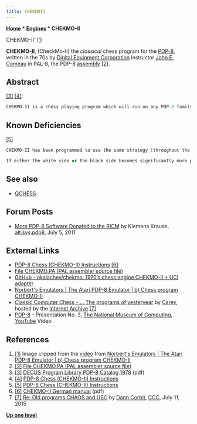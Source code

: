 ```yaml
---
title: CHEKMOII
---
```

**[Home](Home "Home") * [Engines](Engines "Engines") * CHEKMO-II**

[](https://www.youtube.com/watch?time_continue=7&v=Rp4HIC1crS0) CHEKMO-II' <a id="cite-note-1" href="#cite-ref-1">[1]</a>

**CHEKMO-II**, (CheckMo-II)
the *classical* chess program for the [PDP-8](PDP-8 "PDP-8"), written in the 70s by [Digital Equipment Corporation](Digital_Equipment_Corporation "Digital Equipment Corporation") instructor [John E. Comeau](John_E._Comeau "John E. Comeau") in PAL-8, the PDP-8 [assembly](Assembly "Assembly") <a id="cite-note-2" href="#cite-ref-2">[2]</a>.

## Abstract

<a id="cite-note-3" href="#cite-ref-3">[3]</a> <a id="cite-note-4" href="#cite-ref-4">[4]</a>:

```C++
CHEKMO-II is a chess playing program which will run on any PDP-8 family computer. The program will play either the white pieces or the black pieces, and will play and accept all classes of legal moves, including [castling](Castling "Castling") both short and long, [en passant](En_passant "En passant") pawn captures, and [pawn promoting moves](Promotions "Promotions") to any legal promotion piece. The program prints out its moves in [Algebraic Notation](Algebraic_Chess_Notation "Algebraic Chess Notation"), and [accepts moves](Entering_Moves "Entering Moves") using Algebraic Notation. Included in the command structure of the program are commands which allow you to input board positions using [Forsyth Notation](Forsyth-Edwards_Notation "Forsyth-Edwards Notation"), and get a printout of the board at your terminal. 

```

## Known Deficiencies

<a id="cite-note-5" href="#cite-ref-5">[5]</a>

```C++
CHEKMO-II has been programmed to use the same strategy [throughout the game](Game_Phases "Game Phases"). This strategy has been optimized for good play in the [Middlegame](Middlegame "Middlegame"), and [Opening](Opening "Opening"). As a result CHEKMO-II plays poor moves in some [Endgame](Endgame "Endgame") positions.

```

```C++
If either the white side or the black side becomes significantly more powerful than the other (about 4 queens) CHEKMO-II may play some strange, but legal moves. This is caused by overflow in an internal evaluator routine. 

```

## See also

- [QCHESS](QCHESS "QCHESS")

## Forum Posts

- [More PDP-8 Software Donated to the RICM](http://groups.google.com/group/alt.sys.pdp8/msg/9b7216d805221f92) by Klemens Krause, [alt.sys.pdp8](http://groups.google.com/group/alt.sys.pdp8/topics), July 5, 2011

## External Links

- [PDP-8 Chess (CHEKMO-II) Instructions](http://www.pdp8.net/games/chess.shtml) <a id="cite-note-6" href="#cite-ref-6">[6]</a>
- [File CHEKMO.PA (PAL assembler source file)](http://www.pdp8.net/pdp8cgi/os8_html/CHEKMO.PA?act=file;fn=images/misc_dectapes/chekmo_misc.tu56;blk=121,252,0;to=auto)
- [GitHub - okalachev/chekmo: 1970’s chess engine CHEKMO-II + UCI adapter](https://github.com/okalachev/chekmo)
- [Norbert's Emulators | The Atari PDP-8 Emulator | b) Chess program CHEKMO-II](http://members.aon.at/nkehrer/pdp8.html)
- [Classic Computer Chess - ... The programs of yesteryear](http://web.archive.org/web/20071221115817/http://classicchess.googlepages.com/Chess.htm) by [Carey](Carey_Bloodworth "Carey Bloodworth"), hosted by the [Internet Archive](https://en.wikipedia.org/wiki/Internet_Archive) <a id="cite-note-7" href="#cite-ref-7">[7]</a>
- [PDP-8](PDP-8 "PDP-8") - Presentation No. 3, [The National Museum of Computing](https://en.wikipedia.org/wiki/The_National_Museum_of_Computing), [YouTube](https://en.wikipedia.org/wiki/YouTube) Video

## References

1. <a id="cite-ref-1" href="#cite-note-1">[1]</a> Image clipped from the [video](https://www.youtube.com/watch?time_continue=7&v=Rp4HIC1crS0) from [Norbert's Emulators | The Atari PDP-8 Emulator | b) Chess program CHEKMO-II](http://members.aon.at/nkehrer/pdp8.html)
1. <a id="cite-ref-2" href="#cite-note-2">[2]</a> [File CHEKMO.PA (PAL assembler source file)](http://www.pdp8.net/pdp8cgi/os8_html/CHEKMO.PA?act=file;fn=images/misc_dectapes/chekmo_misc.tu56;blk=121,252,0;to=auto)
1. <a id="cite-ref-3" href="#cite-note-3">[3]</a> [DECUS Program Library PDP-8 Catalog 1978](http://www.bitsavers.org/pdf/dec/decus/programCatalogs/DECUS_Catalog_PDP-8_Aug78.pdf) (pdf)
1. <a id="cite-ref-4" href="#cite-note-4">[4]</a> [PDP-8 Chess (CHEKMO-II) Instructions](http://www.pdp8.net/games/chess.shtml)
1. <a id="cite-ref-5" href="#cite-note-5">[5]</a> [PDP-8 Chess (CHEKMO-II) Instructions](http://www.pdp8.net/games/chess.shtml)
1. <a id="cite-ref-6" href="#cite-note-6">[6]</a> [CHEKMO-II German manual](http://www.technikum29.de/de/lernprojekte/schach/Chekmo%20II%20%28deutsch,%20ungekuerzt%29.pdf) (pdf)
1. <a id="cite-ref-7" href="#cite-note-7">[7]</a> [Re: Old programs CHAOS and USC](http://www.talkchess.com/forum/viewtopic.php?t=56938&start=2) by [Dann Corbit](Dann_Corbit "Dann Corbit"), [CCC](CCC "CCC"), July 11, 2015

**[Up one level](Engines "Engines")**


